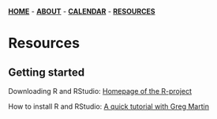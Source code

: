 [**HOME**](/index.md) - [**ABOUT**](/about.md) - [**CALENDAR**](calendar.md) - [**RESOURCES**](/resources.md)

# Resources

## Getting started

Downloading R and RStudio: [Homepage of the R-project](https://cran.r-project.org/)

How to install R and RStudio: [A quick tutorial with Greg Martin](https://www.youtube.com/watch?v=orjLGFmx6l4)
